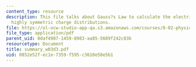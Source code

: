 ```yaml
---
content_type: resource
description: This file talks about Gauss?s Law to calculate the electric field from
  highly symmetric charge distributions.
file: https://ol-ocw-studio-app-qa.s3.amazonaws.com/courses/8-02-physics-ii-electricity-and-magnetism-spring-2007/0852e52fec1e7359f595c3610e58e5b1_summary_w03d3.pdf
file_type: application/pdf
parent_uid: 0daf4987-1459-8983-aa85-5689f242c83b
resourcetype: Document
title: summary_w03d3.pdf
uid: 0852e52f-ec1e-7359-f595-c3610e58e5b1
---
```

